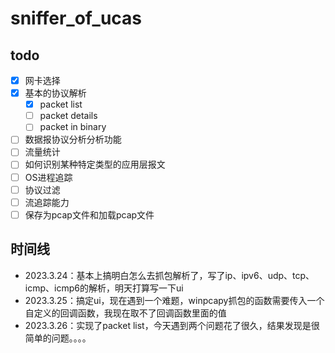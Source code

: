 # sniffer_of_ucas

## todo

- [x] 网卡选择
- [x] 基本的协议解析
  - [x] packet list
  - [ ] packet details
  - [ ] packet in binary
- [ ] 数据报协议分析分析功能
- [ ] 流量统计
- [ ] 如何识别某种特定类型的应用层报文
- [ ] OS进程追踪
- [ ] 协议过滤
- [ ] 流追踪能力
- [ ] 保存为pcap文件和加载pcap文件

## 时间线

- 2023.3.24：基本上搞明白怎么去抓包解析了，写了ip、ipv6、udp、tcp、icmp、icmp6的解析，明天打算写一下ui
- 2023.3.25：搞定ui，现在遇到一个难题，winpcapy抓包的函数需要传入一个自定义的回调函数，我现在取不了回调函数里面的值
- 2023.3.26：实现了packet list，今天遇到两个问题花了很久，结果发现是很简单的问题。。。。
